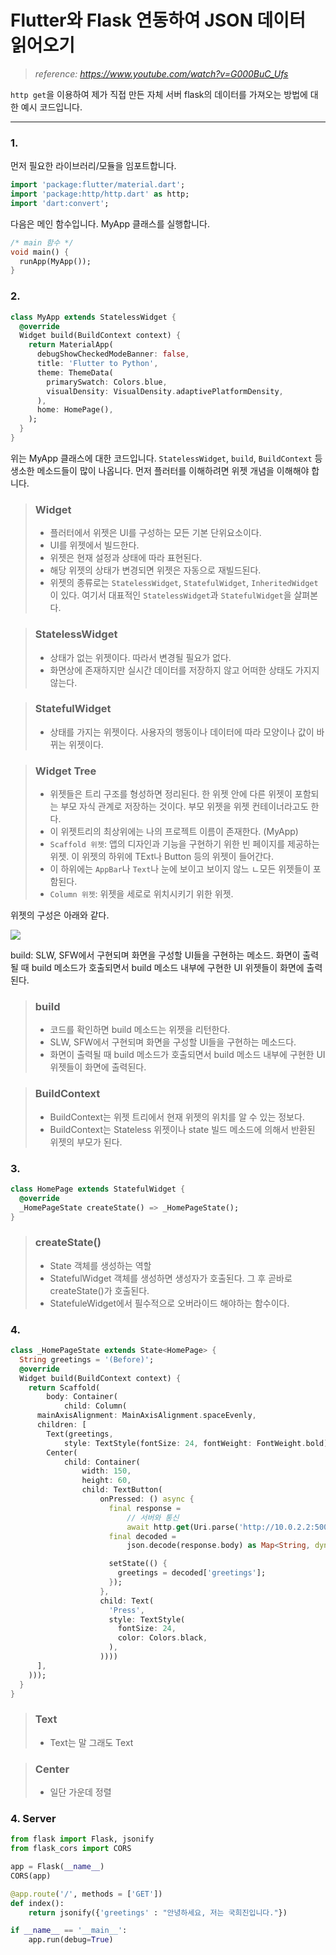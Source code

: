 Flutter와 Flask 연동하여 JSON 데이터 읽어오기
===
>*reference: https://www.youtube.com/watch?v=G000BuC_Ufs*

`http get`을 이용하여 제가 직접 만든 자체 서버 flask의 데이터를 가져오는 방법에 대한 예시 코드입니다.

***
### 1.
먼저 필요한 라이브러리/모듈을 임포트합니다.
```dart
import 'package:flutter/material.dart';
import 'package:http/http.dart' as http;
import 'dart:convert';
```

다음은 메인 함수입니다. MyApp 클래스를 실행합니다.
```dart
/* main 함수 */
void main() {
  runApp(MyApp());
}
```

### 2. 
```dart
class MyApp extends StatelessWidget {
  @override
  Widget build(BuildContext context) {
    return MaterialApp(
      debugShowCheckedModeBanner: false,
      title: 'Flutter to Python',
      theme: ThemeData(
        primarySwatch: Colors.blue,
        visualDensity: VisualDensity.adaptivePlatformDensity,
      ),
      home: HomePage(),
    );
  }
}
```
위는 MyApp 클래스에 대한 코드입니다. `StatelessWidget`, `build`, `BuildContext` 등 생소한 메소드들이 많이 나옵니다. 먼저 플러터를 이해하려면 위젯 개념을 이해해야 합니다.
> ### Widget
> * 플러터에서 위젯은 UI를 구성하는 모든 기본 단위요소이다. 
> * UI를 위젯에서 빌드한다. 
> * 위젯은 현재 설정과 상태에 따라 표현된다. 
> * 해당 위젯의 상태가 변경되면 위젯은 자동으로 재빌드된다.
> * 위젯의 종류로는 `StatelessWidget`, `StatefulWidget`, `InheritedWidget`이 있다. 여기서 대표적인 `StatelessWidget`과 `StatefulWidget`을 살펴본다.

> ### StatelessWidget
> * 상태가 없는 위젯이다. 따라서 변경될 필요가 없다.
> * 화면상에 존재하지만 실시간 데이터를 저장하지 않고 어떠한 상태도 가지지 않는다.

> ### StatefulWidget
> * 상태를 가지는 위젯이다. 사용자의 행동이나 데이터에 따라 모양이나 값이 바뀌는 위젯이다.

> ### Widget Tree
> * 위젯들은 트리 구조를 형성하면 정리된다. 한 위젯 안에 다른 위젯이 포함되는 부모 자식 관계로 저장하는 것이다. 부모 위젯을 위젯 컨테이너라고도 한다.
> * 이 위젯트리의 최상위에는 나의 프로젝트 이름이 존재한다. (MyApp)
> * `Scaffold 위젯`: 앱의 디자인과 기능을 구현하기 위한 빈 페이지를 제공하는 위젯. 이 위젯의 하위에 TExt나 Button 등의 위젯이 들어간다. 
> * 이 하위에는 `AppBar`나 `Text`나 눈에 보이고 보이지 않느 ㄴ모든 위젯들이 포함된다.
> * `Column 위젯`: 위젯을 세로로 위치시키기 위한 위젯.    

위젯의 구성은 아래와 같다.    

![](https://img1.daumcdn.net/thumb/R1280x0/?scode=mtistory2&fname=https%3A%2F%2Fblog.kakaocdn.net%2Fdn%2Fq10ql%2FbtqXD4EZyd2%2FPg5SBgmXM5qG0UzVCy1sJk%2Fimg.png)    

build: SLW, SFW에서 구현되며 화면을 구성할 UI들을 구현하는 메소드.
화면이 출력될 때 build 메소드가 호출되면서 build 메소드 내부에 구현한 UI 위젯들이 화면에 출력된다.


> ### build
> * 코드를 확인하면 build 메소드는 위젯을 리턴한다.
> * SLW, SFW에서 구현되며 화면을 구성할 UI들을 구현하는 메소드다.
> * 화면이 출력될 때 build 메소드가 호출되면서 build 메소드 내부에 구현한 UI 위젯들이 화면에 출력된다.

> ### BuildContext
> * BuildContext는 위젯 트리에서 현재 위젯의 위치를 알 수 있는 정보다.
> * BuildContext는 Stateless 위젯이나 state 빌드 메소드에 의해서 반환된 위젯의 부모가 된다.


### 3. 
```dart
class HomePage extends StatefulWidget {
  @override
  _HomePageState createState() => _HomePageState();
}
```
> ### createState()
> * State 객체를 생성하는 역할
> * StatefulWidget 객체를 생성하면 생성자가 호출된다. 그 후 곧바로 createState()가 호출된다.
> * StatefuleWidget에서 필수적으로 오버라이드 해야하는 함수이다.

### 4.
```dart
class _HomePageState extends State<HomePage> {
  String greetings = '(Before)';
  @override
  Widget build(BuildContext context) {
    return Scaffold(
        body: Container(
            child: Column(
      mainAxisAlignment: MainAxisAlignment.spaceEvenly,
      children: [
        Text(greetings,
            style: TextStyle(fontSize: 24, fontWeight: FontWeight.bold)),
        Center(
            child: Container(
                width: 150,
                height: 60,
                child: TextButton(
                    onPressed: () async {
                      final response =
                          // 서버와 통신
                          await http.get(Uri.parse('http://10.0.2.2:5000/'));
                      final decoded =
                          json.decode(response.body) as Map<String, dynamic>;

                      setState(() {
                        greetings = decoded['greetings'];
                      });
                    },
                    child: Text(
                      'Press',
                      style: TextStyle(
                        fontSize: 24,
                        color: Colors.black,
                      ),
                    ))))
      ],
    )));
  }
}
```
> ### Text
> * Text는 말 그래도 Text

> ### Center
> * 일단 가운데 정렬


### 4. Server
```python
from flask import Flask, jsonify
from flask_cors import CORS

app = Flask(__name__)
CORS(app)

@app.route('/', methods = ['GET'])
def index():
    return jsonify({'greetings' : "안녕하세요, 저는 국희진입니다."})

if __name__ == '__main__':
    app.run(debug=True)
```
